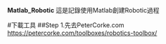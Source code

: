 **Matlab_Robotic**
這是記錄使用Matlab創建Robotic過程

#下載工具 
##Step 1.先去PeterCorke.com https://petercorke.com/toolboxes/robotics-toolbox/
